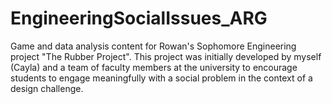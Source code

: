 # EngineeringSocialIssues_ARG
Game and data analysis content for Rowan's Sophomore Engineering project "The Rubber Project". This project was initially developed by myself (Cayla) and a team of faculty members at the university to encourage students to engage meaningfully with a social problem in the context of a design challenge. 
